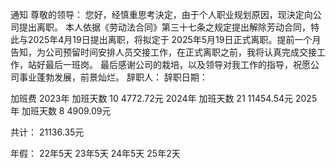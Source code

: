 通知
尊敬的领导：
您好，经慎重思考決定，由于个人职业规划原因，现決定向公司提出离职。
本人依据《劳动法合同》第三十七条之规定提出解除芳动合同，特此与2025年4月19日提出离职，将拟定于 2025年5月19日正式离职。提前一个月告知，为公司预留时间安排人员交接工作，在正式离职之前，我将认真完成交接工作，站好最后一班岗。
最后感谢公司的栽培，以及领导对我工作的指导，祝愿公司事业蓬勃发展，前景灿烂。
辞职人：
辞职日期：


加班费
2023年  加班天数 10    4772.72元
2024年  加班天数 21    11454.54元
2025年  加班天数  8    4909.09元

共计： 21136.35元

年假：
22年5天
23年5天
24年5天
25年2天